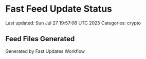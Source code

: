 # Fast Feed Update Status
Last updated: Sun Jul 27 19:57:06 UTC 2025
Categories: crypto

## Feed Files Generated

Generated by Fast Updates Workflow
